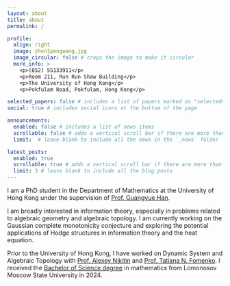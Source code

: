 ```yaml
---
layout: about
title: about
permalink: /

profile:
  align: right
  image: zhen1pengwang.jpg
  image_circular: false # crops the image to make it circular
  more_info: >
    <p>(852) 55133911</p>
    <p>Room 211, Run Run Shaw Building</p>
    <p>The University of Hong Kong</p>
    <p>Pokfulam Road, Pokfulam, Hong Kong</p>

selected_papers: false # includes a list of papers marked as "selected={true}"
social: true # includes social icons at the bottom of the page

announcements:
  enabled: false # includes a list of news items
  scrollable: false # adds a vertical scroll bar if there are more than 3 news items
  limit:  # leave blank to include all the news in the `_news` folder

latest_posts:
  enabled: true
  scrollable: true # adds a vertical scroll bar if there are more than 3 new posts items
  limit: 3 # leave blank to include all the blog posts
---
```


I am a PhD student in the Department of Mathematics at the University of Hong Kong under the supervision of [Prof. Guangyue Han](https://hkumath.hku.hk/~ghan/). 

I am broadly interested in information theory, especially in problems related to algebraic geometry and algebraic topology. I am currently working on the Gaussian complete monotonicity conjecture and exploring the potential applications of Hodge structures in information theory and the heat equation.

Prior to the University of Hong Kong, I have worked on Dynamic System and Algebraic Topology with [Prof. Alexey Nikitin](https://www.researchgate.net/profile/Alexey-Nikitin-3) and [Prof. Tatiana N. Fomenko](https://scholar.google.com/citations?user=Q5VuN08AAAAJ). I received the [Bachelor of Science degree](https://galobelwang.github.io/file/MSU.pdf) in mathematics from Lomonosov Moscow State University in 2024.
